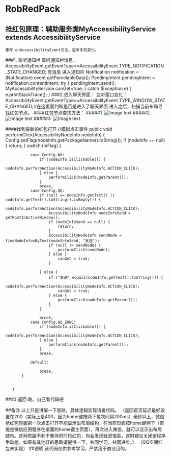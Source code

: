 # RobRedPack
## 抢红包原理：辅助服务类MyAccessibilityService extends AccessibilityService  
    重写 onAccessibilityEvent方法，监听手机变化。
###1. 监听通知栏
     监听通知栏消息：AccessibilityEvent.getEventType==AccessibilityEvent.TYPE_NOTIFICATION_STATE_CHANGED;
      有消息 进入通知栏
                            Notification notification = (Notification) event.getParcelableData();
                            PendingIntent pendingIntent = notification.contentIntent;
                            try {
                                pendingIntent.send();
                                MyAccessibilityService.canGet=true;
                            } catch (Exception e) {
                                e.printStackTrace();
                            }
###2.进入聊天界面：
   监听窗口变化：AccessibilityEvent.getEventType==AccessibilityEvent.TYPE_WINDOW_STATE_CHANGED;//在这里面判断是否是进入了聊天界面
   进入之后，扫描当前布局寻找红包节点。
####红包节点查找方法：
#####1.
   ![Image text](https://raw.githubusercontent.com/gpc-810/RobRedPack/master/readme-image/android_tool.png)
#####2.
   ![Image text](https://raw.githubusercontent.com/gpc-810/RobRedPack/master/readme-image/android_dump.png)
#####3.
   ![Image text](https://raw.githubusercontent.com/gpc-810/RobRedPack/master/readme-image/weixinhongbao.png)




####找到最新的红包打开
       //模拟点击事件
       public void performClick(AccessibilityNodeInfo nodeInfo) {
           Config.setFlag(nodeInfo.getPackageName().toString());
           if (nodeInfo == null) {
               return;
           }
           switch (mFlag) {

               case Config.WX:
                   if (nodeInfo.isClickable()) {
                       nodeInfo.performAction(AccessibilityNodeInfo.ACTION_CLICK);
                   } else {
                       performClick(nodeInfo.getParent());
                   }
                   break;
               case Config.QQ:
                   if (null == nodeInfo.getText() || nodeInfo.getText().toString().isEmpty()) {
                       nodeInfo.performAction(AccessibilityNodeInfo.ACTION_CLICK);
                       AccessibilityNodeInfo nodeInfoSend = getRootInActiveWindow();
                       if (nodeInfoSend == null) {
                           return;
                       }
                       AccessibilityNodeInfo sendNode = findNodeInfosByText(nodeInfoSend, "发送");
                       if (null != sendNode) {
                           performClick(sendNode);
                       } else {
                           canGet = true;
                       }

                   } else {
                       if ("发送".equals(nodeInfo.getText().toString())) {
                           nodeInfo.performAction(AccessibilityNodeInfo.ACTION_CLICK);
                           canGet = true;
                       } else {
                           performClick(nodeInfo.getParent());
                       }
                   }

                   break;
               case Config.QQ_ZONE:
                   if (nodeInfo.isClickable()) {
                       nodeInfo.performAction(AccessibilityNodeInfo.ACTION_CLICK);
                   } else {
                       performClick(nodeInfo.getParent());
                   }
                   break;

               default:

                   break;
           }


       }

###3.返回
    略。自己看代码吧

##备注
    以上只是讲解一下思路，具体逻辑实现请看代码。
    （返回首页延迟最好设置在200（实际上是400，因为home键按两下每次间隔200ms）毫秒以上，微信抢红包界面第一次点击打开不能显示出布局结构，在当前页面按home键两下（前提是微信应用程序在桌面的home键主页面），再次进入微信，就可以显示出布局结构。这种思路不利于集体同时抢红包，你会发现延迟很高，这时建议关闭该程序手动抢。如果有其他好的思路请提供一下，共同学习，共同进步。）
    （QQ空间红包未实现）
##说明
    该代码仅供参考学习，严禁用于商业目的。



